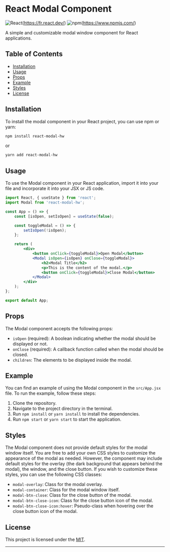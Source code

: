 # React Modal Component

![React](https://img.shields.io/badge/build-18.2.0-blue?style=flat&logo=react&label=React&link=https%3A%2F%2Ffr.react.dev%2F)(https://fr.react.dev/)
![npm](https://img.shields.io/badge/build-10.2.4-red?style=flat&logo=NPM&label=NPM&link=https%3A%2F%2Fwww.npmjs.com%2F)(https://www.npmjs.com/)

A simple and customizable modal window component for React applications.

## Table of Contents

-   [Installation](#installation)
-   [Usage](#usage)
-   [Props](#props)
-   [Example](#example)
-   [Styles](#styles)
-   [License](#license)

## Installation

To install the modal component in your React project, you can use npm or yarn:

```bash
npm install react-modal-hw
```

or

```bash
yarn add react-modal-hw
```

## Usage

To use the Modal component in your React application, import it into your file and incorporate it into your JSX or JS code.

```jsx
import React, { useState } from 'react';
import Modal from 'react-modal-hw';

const App = () => {
    const [isOpen, setIsOpen] = useState(false);

    const toggleModal = () => {
        setIsOpen(!isOpen);
    };

    return (
        <div>
            <button onClick={toggleModal}>Open Modal</button>
            <Modal isOpen={isOpen} onClose={toggleModal}>
                <h2>Modal Title</h2>
                <p>This is the content of the modal.</p>
                <button onClick={toggleModal}>Close Modal</button>
            </Modal>
        </div>
    );
};

export default App;
```

## Props

The Modal component accepts the following props:

-   `isOpen` (required): A boolean indicating whether the modal should be displayed or not.
-   `onClose` (required): A callback function called when the modal should be closed.
-   `children`: The elements to be displayed inside the modal.

## Example

You can find an example of using the Modal component in the `src/App.jsx` file. To run the example, follow these steps:

1. Clone the repository.
2. Navigate to the project directory in the terminal.
3. Run `npm install` or `yarn install` to install the dependencies.
4. Run `npm start` or `yarn start` to start the application.

## Styles

The Modal component does not provide default styles for the modal window itself. You are free to add your own CSS styles to customize the appearance of the modal as needed. However, the component may include default styles for the overlay (the dark background that appears behind the modal), the window, and the close button. If you wish to customize these styles, you can use the following CSS classes:

-   `modal-overlay`: Class for the modal overlay.
-   `modal-container`: Class for the modal window itself.
-   `modal-btn-close`: Class for the close button of the modal.
-   `modal-btn-close-icon`: Class for the close button icon of the modal.
-   `modal-btn-close-icon:hover`: Pseudo-class when hovering over the close button icon of the modal.

## License

This project is licensed under the [MIT](LICENSE).

---

